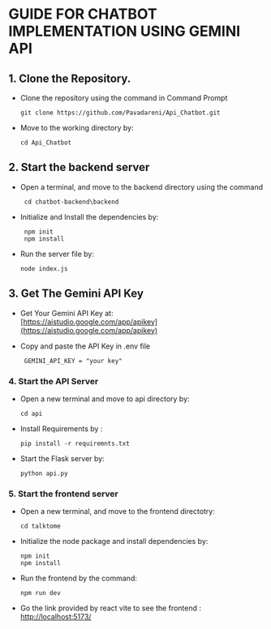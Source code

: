 # GUIDE FOR CHATBOT IMPLEMENTATION USING GEMINI API
## 1. Clone the Repository.
- Clone the repository using the command in Command Prompt  
   ```
  git clone https://github.com/Pavadareni/Api_Chatbot.git
   ```
   
- Move to the working directory by:  
    ```
    cd Api_Chatbot 
    ```
    
## 2. Start the backend server
- Open a terminal, and move to the backend directory using the command
  ```
   cd chatbot-backend\backend
  ```    
  
- Initialize and Install the dependencies by:   
  ```
   npm init    
   npm install
  ```
 
- Run the server file by:      
  ```
  node index.js
  ```
    
## 3. Get The Gemini API Key
- Get Your Gemini API Key at:  
   [https://aistudio.google.com/app/apikey](https://aistudio.google.com/app/apikey)

- Copy and paste the API Key in .env file
  ```
   GEMINI_API_KEY = "your key"
  ```
  
### 4. Start the API Server
- Open a new terminal and move to api directory by:
  ```
  cd api
  ```

- Install Requirements by :    
  ```
  pip install -r requiremnts.txt
  ```

- Start the Flask server by:    
  ```
  python api.py
  ```

### 5. Start the frontend server
- Open a new terminal, and move to the frontend directotry:
  
  ```
  cd talktome
  ```

- Initialize the node package and install dependencies by:
    
  ```
  npm init  
  npm install  
  ```

- Run the frontend by the command:
  
  ```
  npm run dev 
  ```

- Go the link provided by react vite to see the frontend :
    [http://localhost:5173/](http://localhost:5173/)
    
